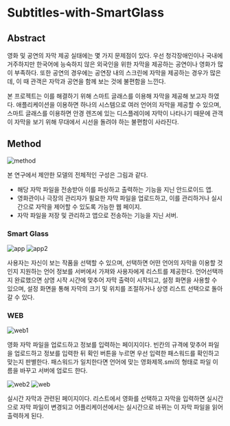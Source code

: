 # Subtitles-with-SmartGlass
 
## Abstract
영화 및 공연의 자막 제공 실태에는 몇 가지 문제점이 있다. 우선 청각장애인이나 국내에 거주하지만 한국어에 능숙하지 않은 외국인을 위한 자막을 제공하는 공연이나 영화가 많이 부족하다. 또한 공연의 경우에는 공연장 내의 스크린에 자막을 제공하는 경우가 많은데, 이 때 관객은 자막과 공연을 함께 보는 것에 불편함을 느낀다. 

본 프로젝트는 이를 해결하기 위해 스마트 글래스를 이용해 자막을 제공해 보고자 하였다. 애플리케이션을 이용하면 하나의 시스템으로 여러 언어의 자막을 제공할 수 있으며, 스마트 글래스를 이용하면 안경 렌즈에 있는 디스플레이에 자막이 나타나기 때문에 관객이 자막을 보기 위해 무대에서 시선을 돌려야 하는 불편함이 사라진다.

## Method
![method](https://user-images.githubusercontent.com/62214506/79222866-48821b80-7e93-11ea-8257-3999bf1fb169.png)

본 연구에서 제안한 모델의 전체적인 구성은 그림과 같다. 

* 해당 자막 파일을 전송받아 이를 파싱하고 출력하는 기능을 지닌 안드로이드 앱. 
* 영화관이나 극장의 관리자가 필요한 자막 파일을 업로드하고, 이를 관리하거나 실시간으로 자막을 제어할 수 있도록  가능한 웹 페이지.
* 자막 파일을 저장 및 관리하고 앱으로 전송하는 기능을 지닌 서버.

### Smart Glass
![app](https://user-images.githubusercontent.com/62214506/79222878-4c15a280-7e93-11ea-89af-8cc4168bf347.png)
![app2](https://user-images.githubusercontent.com/62214506/79222880-4cae3900-7e93-11ea-867b-50cbbdaf8c3e.png)

사용자는 자신이 보는 작품을 선택할 수 있으며, 선택하면 어떤 언어의 자막을 이용할 것인지 지원하는 언어 정보를 서버에서 가져와 사용자에게 리스트를 제공한다. 언어선택까지 완료했으면 상영 시작 시간에 맞추어 자막 출력이 시작되고, 설정 화면을 사용할 수 있으며, 설정 화면을 통해 자막의 크기 및 위치를 조절하거나 상영 리스트 선택으로 돌아갈 수 있다.

### WEB
![web1](https://user-images.githubusercontent.com/62214506/79223749-e7f3de00-7e94-11ea-8f59-c3030950c37f.png)

영화 자막 파일을 업로드하고 정보를 입력하는 페이지이다. 빈칸의 규격에 맞추어 파일을 업로드하고 정보를 입력한 뒤 확인 버튼을 누르면 우선 입력한 패스워드를 확인하고 맞는지 판별한다. 패스워드가 일치한다면 언어에 맞는 영화제목.smi의 형태로 파일 이름을 바꾸고 서버에 업로드 한다. 

![web2](https://user-images.githubusercontent.com/62214506/79223751-e88c7480-7e94-11ea-8d12-22124dc54a4b.png)
![web](https://user-images.githubusercontent.com/62214506/79222890-5041c000-7e93-11ea-8630-b4ce43c51ca9.png)

실시간 자막과 관련된 페이지이다. 리스트에서 영화를 선택하고 자막을 입력하면 실시간으로 자막 파일이 변경되고 어플리케이션에서는 실시간으로 바뀌는 이 자막 파일을 읽어 출력하게 된다.
